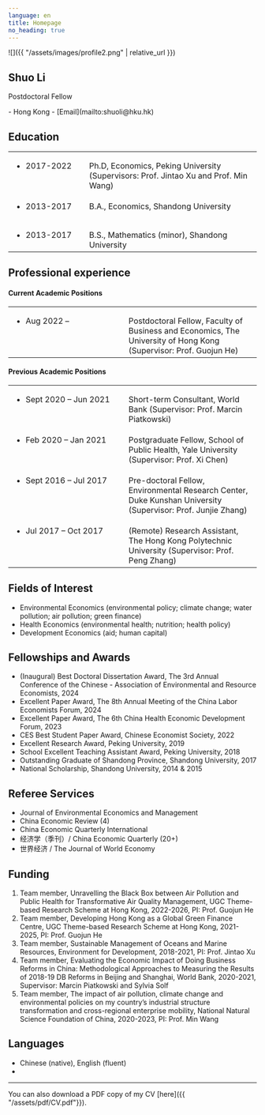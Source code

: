 ```yaml
---
language: en
title: Homepage
no_heading: true
---
```

<div class="row">
<div class="col-md-4" markdown="1">
<div class="site-personal-heading" markdown="1">
![]({{ "/assets/images/profile2.png" | relative_url }})

## Shuo Li

Postdoctoral Fellow
</div>
<div class="site-personal-info" markdown="1">
- <span class="icon icon-office"></span> Hong Kong
- <span class="icon icon-mail"></span> [Email](mailto:shuoli@hku.hk)
</div>
</div>
<div class="col-md-8" markdown="1">

## Education

<table class="homepage-table">
  <tbody>
    <tr>
      <td valign="baseline" width="140"><ul><li>2017-2022</li></ul></td>
      <td valign="baseline">Ph.D, Economics, Peking University (Supervisors: Prof. Jintao Xu and Prof. Min Wang)</td>
    </tr>
    <tr>
      <td valign="baseline"><ul><li>2013-2017</li></ul></td>
      <td valign="baseline">B.A., Economics, Shandong University</td>
    </tr>
    <tr>
      <td valign="baseline"><ul><li>2013-2017</li></ul></td>
      <td valign="baseline">B.S., Mathematics (minor), Shandong University</td>
    </tr>
  </tbody>
</table>

## Professional experience

#### Current Academic Positions
<table class="homepage-table">
  <tbody>
    <tr>
      <td valign="baseline" width="220"><ul><li>Aug 2022 –</li></ul></td>
      <td valign="baseline">Postdoctoral Fellow, Faculty of Business and Economics, The University of Hong Kong (Supervisor: Prof. Guojun He)</td>
    </tr>
  </tbody>
</table>

#### Previous Academic Positions
<table class="homepage-table">
  <tbody>
    <tr>
      <td valign="baseline" width="220"><ul><li>Sept 2020 – Jun 2021</li></ul></td>
      <td valign="baseline">Short-term Consultant, World Bank (Supervisor: Prof. Marcin Piatkowski)</td>
    </tr>
    <tr>
      <td valign="baseline"><ul><li>Feb 2020 – Jan 2021</li></ul></td>
      <td valign="baseline">Postgraduate Fellow, School of Public Health, Yale University (Supervisor: Prof. Xi Chen)</td>
    </tr>
    <tr>
      <td valign="baseline"><ul><li>Sept 2016 – Jul 2017</li></ul></td>
      <td valign="baseline">Pre-doctoral Fellow, Environmental Research Center, Duke Kunshan University (Supervisor: Prof. Junjie Zhang)</td>
    </tr>
    <tr>
      <td valign="baseline"><ul><li>Jul 2017 – Oct 2017</li></ul></td>
      <td valign="baseline">(Remote) Research Assistant, The Hong Kong Polytechnic University (Supervisor: Prof. Peng Zhang)</td>
    </tr>
  </tbody>
</table>
	
## Fields of Interest

- Environmental Economics (environmental policy; climate change; water pollution; air pollution; green finance)
- Health Economics (environmental health; nutrition; health policy)
- Development Economics (aid; human capital)

## Fellowships and Awards

- (Inaugural) Best Doctoral Dissertation Award, The 3rd Annual Conference of the Chinese - Association of Environmental and Resource Economists, 2024
- Excellent Paper Award, The 8th Annual Meeting of the China Labor Economists Forum, 2024
- Excellent Paper Award, The 6th China Health Economic Development Forum, 2023 
- CES Best Student Paper Award, Chinese Economist Society, 2022
- Excellent Research Award, Peking University, 2019
- School Excellent Teaching Assistant Award, Peking University, 2018
- Outstanding Graduate of Shandong Province, Shandong University, 2017
- National Scholarship, Shandong University, 2014 & 2015

## Referee Services

- Journal of Environmental Economics and Management
- China Economic Review (4)
- China Economic Quarterly International
- 经济学（季刊）/ China Economic Quarterly (20+)
- 世界经济 / The Journal of World Economy

## Funding

1.	Team member, Unravelling the Black Box between Air Pollution and Public Health for Transformative Air Quality Management, UGC Theme-based Research Scheme at Hong Kong, 2022-2026, PI: Prof. Guojun He
2.	Team member, Developing Hong Kong as a Global Green Finance Centre, UGC Theme-based Research Scheme at Hong Kong, 2021-2025, PI: Prof. Guojun He
3.	Team member, Sustainable Management of Oceans and Marine Resources, Environment for Development, 2018-2021, PI: Prof. Jintao Xu
4.	Team member, Evaluating the Economic Impact of Doing Business Reforms in China: Methodological Approaches to Measuring the Results of 2018-19 DB Reforms in Beijing and Shanghai, World Bank, 2020-2021, Supervisor: Marcin Piatkowski and Sylvia Solf
5.	Team member, The impact of air pollution, climate change and environmental policies on my country’s industrial structure transformation and cross-regional enterprise mobility, National Natural Science Foundation of China, 2020-2023, PI: Prof. Min Wang

## Languages

- Chinese (native), English (fluent)
- 

---

You can also download a PDF copy of my CV [here]({{ "/assets/pdf/CV.pdf"}}).

</div>
</div>

